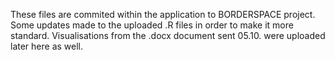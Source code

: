 These files are commited within the application to BORDERSPACE project. 
Some updates made to the uploaded .R files in order to make it more standard.
Visualisations from the .docx document sent 05.10. were uploaded later here as well.
